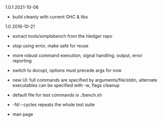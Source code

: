 1.0.1 2021-10-06

- build cleanly with current GHC & libs

1.0 2016-10-21

- extract tools/simplebench from the hledger repo

- stop using error, make safe for reuse

- more robust command execution, signal handling, output, error reporting

- switch to docopt, options must precede args for now

- new UI: full commands are specified by arguments/file/stdin,
  alternate executables can be specified with -w, flags cleanup

- default file for test commands is ./bench.sh

- -N/--cycles repeats the whole test suite

- man page

